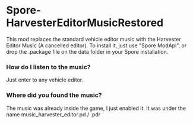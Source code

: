 # Spore-HarvesterEditorMusicRestored
 This mod replaces the standard vehicle editor music with the Harvester Editor Music (A cancelled editor).
 To install it, just use "Spore ModApi", or drop the .package file on the data folder in your Spore installation.
 
 ### How do I listen to the music?
 Just enter to any vehicle editor.
 
 ### Where did you found the music?
 The music was already inside the game, I just enabled it.
 It was under the name music_harvester_editor.pd / .pdr
